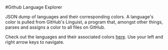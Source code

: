 #Github Language Explorer

JSON dump of languages and their corresponding colors. A language's color is pulled from GitHub's Linguist, a program that, amongst other things, parses and assigns a color to all files on GitHub.

Check out the languages and their associated colors [here](https://munnrocape.github.io/github-language-explorer). Use your left and right arrow keys to navigate.